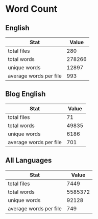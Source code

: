 # Word Count

## English

Stat | Value
---- | -----
total files | 280
total words | 278266
unique words | 12897
average words per file | 993

## Blog English

Stat | Value
---- | -----
total files | 71
total words | 49835
unique words | 6186
average words per file | 701

## All Languages

Stat | Value
---- | -----
total files | 7449
total words | 5585372
unique words | 92128
average words per file | 749
